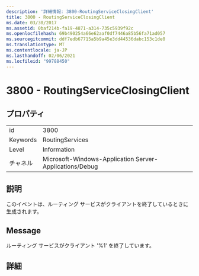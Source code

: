 ```yaml
---
description: '詳細情報: 3800-RoutingServiceClosingClient'
title: 3800 - RoutingServiceClosingClient
ms.date: 03/30/2017
ms.assetid: 0baf214b-fa19-4871-a314-735c5939f92c
ms.openlocfilehash: 69b490254a66e62aaf0df7446a85b56fa71ad057
ms.sourcegitcommit: ddf7edb67715a5b9a45e3dd44536dabc153c1de0
ms.translationtype: MT
ms.contentlocale: ja-JP
ms.lasthandoff: 02/06/2021
ms.locfileid: "99788450"
---
```

# <a name="3800---routingserviceclosingclient"></a>3800 - RoutingServiceClosingClient

## <a name="properties"></a>プロパティ  
  
|||  
|-|-|  
|id|3800|  
|Keywords|RoutingServices|  
|Level|Information|  
|チャネル|Microsoft-Windows-Application Server-Applications/Debug|  
  
## <a name="description"></a>説明  

 このイベントは、ルーティング サービスがクライアントを終了しているときに生成されます。  
  
## <a name="message"></a>Message  

 ルーティング サービスがクライアント '%1' を終了しています。  
  
## <a name="details"></a>詳細
